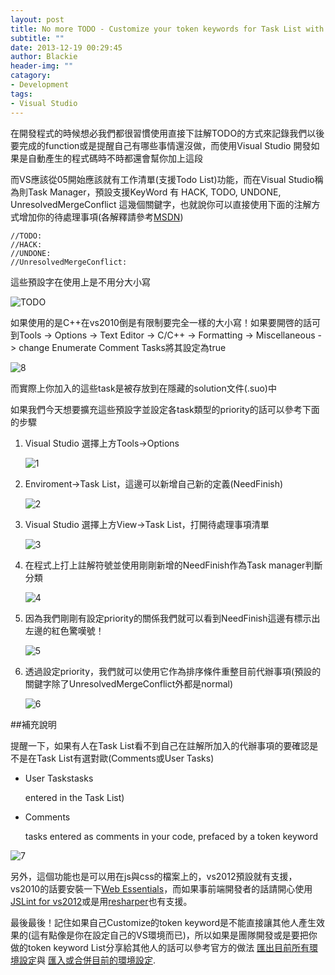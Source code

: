 ```yaml
---
layout: post
title: No more TODO - Customize your token keywords for Task List with Visual Studio
subtitle: ""
date: 2013-12-19 00:29:45
author: Blackie
header-img: ""
catagory:
- Development
tags:
- Visual Studio
---
```


在開發程式的時候想必我們都很習慣使用直接下註解TODO的方式來記錄我們以後要完成的function或是提醒自己有哪些事情還沒做，而使用Visual Studio 開發如果是自動產生的程式碼時不時都還會幫你加上這段

<!-- More -->

而VS應該從05開始應該就有工作清單(支援Todo List)功能，而在Visual Studio稱為則Task Manager，預設支援KeyWord 有 HACK, TODO, UNDONE, UnresolvedMergeConflict 這幾個關鍵字，也就說你可以直接使用下面的注解方式增加你的待處理事項(各解釋請參考[MSDN](http://msdn.microsoft.com/en-us/library/aa652344(v=VS.71).aspx))

	//TODO:
	//HACK:
	//UNDONE:
	//UnresolvedMergeConflict:


這些預設字在使用上是不用分大小寫

![TODO](https://dl.dropboxusercontent.com/u/20925528/%E6%8A%80%E8%A1%93Blog/blogs/20131218/todo.png)

如果使用的是C++在vs2010倒是有限制要完全一樣的大小寫！如果要開啓的話可到Tools -> Options -> Text Editor -> C/C++ -> Formatting -> Miscellaneous -> change Enumerate Comment Tasks將其設定為true

![8](https://dl.dropboxusercontent.com/u/20925528/%E6%8A%80%E8%A1%93Blog/blogs/20131218/8.png)

而實際上你加入的這些task是被存放到在隱藏的solution文件(.suo)中

如果我們今天想要擴充這些預設字並設定各task類型的priority的話可以參考下面的步驟

1. Visual Studio 選擇上方Tools->Options

	![1](https://dl.dropboxusercontent.com/u/20925528/%E6%8A%80%E8%A1%93Blog/blogs/20131218/1.png)


2. Enviroment->Task List，這邊可以新增自己新的定義(NeedFinish)

	![2](https://dl.dropboxusercontent.com/u/20925528/%E6%8A%80%E8%A1%93Blog/blogs/20131218/2.png)

3. Visual Studio 選擇上方View->Task List，打開待處理事項清單

	![3](https://dl.dropboxusercontent.com/u/20925528/%E6%8A%80%E8%A1%93Blog/blogs/20131218/3.png)

4. 在程式上打上註解符號並使用剛剛新增的NeedFinish作為Task manager判斷分類

	![4](https://dl.dropboxusercontent.com/u/20925528/%E6%8A%80%E8%A1%93Blog/blogs/20131218/4.png)

5. 因為我們剛剛有設定priority的關係我們就可以看到NeedFinish這邊有標示出左邊的紅色驚嘆號！

	![5](https://dl.dropboxusercontent.com/u/20925528/%E6%8A%80%E8%A1%93Blog/blogs/20131218/5.png)

6. 透過設定priority，我們就可以使用它作為排序條件重整目前代辦事項(預設的關鍵字除了UnresolvedMergeConflict外都是normal)

	![6](https://dl.dropboxusercontent.com/u/20925528/%E6%8A%80%E8%A1%93Blog/blogs/20131218/6.png)

##補充說明

提醒一下，如果有人在Task List看不到自己在註解所加入的代辦事項的要確認是不是在Task List有選對歐(Comments或User Tasks)

+ User Taskstasks

	entered in the Task List)

+ Comments

	tasks entered as comments in your code, prefaced by a token keyword

![7](https://dl.dropboxusercontent.com/u/20925528/%E6%8A%80%E8%A1%93Blog/blogs/20131218/7.jpg)

另外，這個功能也是可以用在js與css的檔案上的，vs2012預設就有支援，vs2010的話要安裝一下[Web Essentials](http://visualstudiogallery.msdn.microsoft.com/6ed4c78f-a23e-49ad-b5fd-369af0c2107f)，而如果事前端開發者的話請開心使用[JSLint for vs2012](http://jslint4vs2010.codeplex.com/)或是用[resharper](http://www.jetbrains.com/resharper/)也有支援。

最後最後！記住如果自己Customize的token keyword是不能直接讓其他人產生效果的(這有點像是你在設定自己的VS環境而已)，所以如果是團隊開發或是要把你做的token keyword List分享給其他人的話可以參考官方的做法
[匯出目前所有環境設定](http://blogs.msdn.com/b/zainnab/archive/2010/07/14/exporting-your-environment-settings-vstipenv0021.aspx)與
[匯入或合併目前的環境設定](http://blogs.msdn.com/b/zainnab/archive/2010/07/15/importing-or-changing-your-environment-settings-vstipenv0022.aspx).
